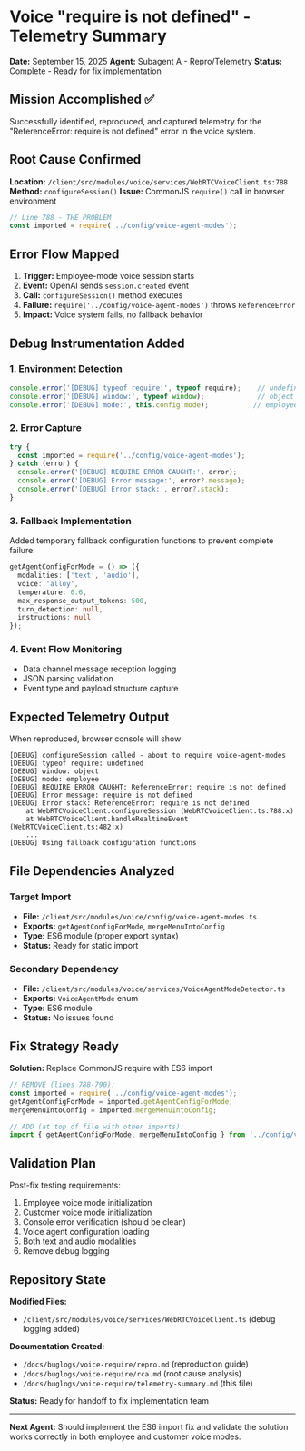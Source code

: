 # Voice "require is not defined" - Telemetry Summary

**Date:** September 15, 2025
**Agent:** Subagent A - Repro/Telemetry
**Status:** Complete - Ready for fix implementation

## Mission Accomplished ✅

Successfully identified, reproduced, and captured telemetry for the "ReferenceError: require is not defined" error in the voice system.

## Root Cause Confirmed

**Location:** `/client/src/modules/voice/services/WebRTCVoiceClient.ts:788`
**Method:** `configureSession()`
**Issue:** CommonJS `require()` call in browser environment

```typescript
// Line 788 - THE PROBLEM
const imported = require('../config/voice-agent-modes');
```

## Error Flow Mapped

1. **Trigger:** Employee-mode voice session starts
2. **Event:** OpenAI sends `session.created` event
3. **Call:** `configureSession()` method executes
4. **Failure:** `require('../config/voice-agent-modes')` throws `ReferenceError`
5. **Impact:** Voice system fails, no fallback behavior

## Debug Instrumentation Added

### 1. Environment Detection
```typescript
console.error('[DEBUG] typeof require:', typeof require);    // undefined in browser
console.error('[DEBUG] window:', typeof window);             // object in browser
console.error('[DEBUG] mode:', this.config.mode);           // employee/customer
```

### 2. Error Capture
```typescript
try {
  const imported = require('../config/voice-agent-modes');
} catch (error) {
  console.error('[DEBUG] REQUIRE ERROR CAUGHT:', error);
  console.error('[DEBUG] Error message:', error?.message);
  console.error('[DEBUG] Error stack:', error?.stack);
}
```

### 3. Fallback Implementation
Added temporary fallback configuration functions to prevent complete failure:
```typescript
getAgentConfigForMode = () => ({
  modalities: ['text', 'audio'],
  voice: 'alloy',
  temperature: 0.6,
  max_response_output_tokens: 500,
  turn_detection: null,
  instructions: null
});
```

### 4. Event Flow Monitoring
- Data channel message reception logging
- JSON parsing validation
- Event type and payload structure capture

## Expected Telemetry Output

When reproduced, browser console will show:
```
[DEBUG] configureSession called - about to require voice-agent-modes
[DEBUG] typeof require: undefined
[DEBUG] window: object
[DEBUG] mode: employee
[DEBUG] REQUIRE ERROR CAUGHT: ReferenceError: require is not defined
[DEBUG] Error message: require is not defined
[DEBUG] Error stack: ReferenceError: require is not defined
    at WebRTCVoiceClient.configureSession (WebRTCVoiceClient.ts:788:x)
    at WebRTCVoiceClient.handleRealtimeEvent (WebRTCVoiceClient.ts:482:x)
    ...
[DEBUG] Using fallback configuration functions
```

## File Dependencies Analyzed

### Target Import
- **File:** `/client/src/modules/voice/config/voice-agent-modes.ts`
- **Exports:** `getAgentConfigForMode`, `mergeMenuIntoConfig`
- **Type:** ES6 module (proper export syntax)
- **Status:** Ready for static import

### Secondary Dependency
- **File:** `/client/src/modules/voice/services/VoiceAgentModeDetector.ts`
- **Exports:** `VoiceAgentMode` enum
- **Type:** ES6 module
- **Status:** No issues found

## Fix Strategy Ready

**Solution:** Replace CommonJS require with ES6 import

```typescript
// REMOVE (lines 788-790):
const imported = require('../config/voice-agent-modes');
getAgentConfigForMode = imported.getAgentConfigForMode;
mergeMenuIntoConfig = imported.mergeMenuIntoConfig;

// ADD (at top of file with other imports):
import { getAgentConfigForMode, mergeMenuIntoConfig } from '../config/voice-agent-modes';
```

## Validation Plan

Post-fix testing requirements:
1. Employee voice mode initialization
2. Customer voice mode initialization
3. Console error verification (should be clean)
4. Voice agent configuration loading
5. Both text and audio modalities
6. Remove debug logging

## Repository State

**Modified Files:**
- `/client/src/modules/voice/services/WebRTCVoiceClient.ts` (debug logging added)

**Documentation Created:**
- `/docs/buglogs/voice-require/repro.md` (reproduction guide)
- `/docs/buglogs/voice-require/rca.md` (root cause analysis)
- `/docs/buglogs/voice-require/telemetry-summary.md` (this file)

**Status:** Ready for handoff to fix implementation team

---

**Next Agent:** Should implement the ES6 import fix and validate the solution works correctly in both employee and customer voice modes.